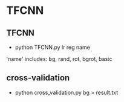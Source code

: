 # TFCNN

## TFCNN

* python TFCNN.py lr reg name

'name' includes: bg, rand, rot, bgrot, basic


## cross-validation 

* python cross_validation.py bg > result.txt

